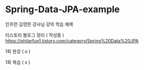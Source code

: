 # Spring-Data-JPA-example
인프런 김영한 강사님 강의 학습 예제

티스토리 블로그 정리
( 작성중 )
https://philarfun1.tistory.com/category/Spring%20Data%20JPA

1회 완강 ( o )

1회 복습 ( x )
